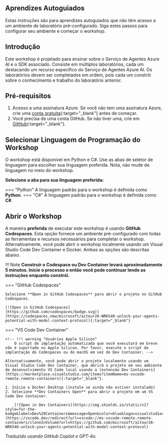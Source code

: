 ## Aprendizes Autoguiados

Estas instruções são para aprendizes autoguiados que não têm acesso a um ambiente de laboratório pré-configurado. Siga estes passos para configurar seu ambiente e começar o workshop.

## Introdução

Este workshop é projetado para ensinar sobre o Serviço de Agentes Azure AI e o SDK associado. Consiste em múltiplos laboratórios, cada um destacando um recurso específico do Serviço de Agentes Azure AI. Os laboratórios devem ser completados em ordem, pois cada um constrói sobre o conhecimento e trabalho do laboratório anterior.

## Pré-requisitos

1. Acesso a uma assinatura Azure. Se você não tem uma assinatura Azure, crie uma [conta gratuita](https://azure.microsoft.com/free/){:target="_blank"} antes de começar.
1. Você precisa de uma conta GitHub. Se não tiver uma, crie em [GitHub](https://github.com/join){:target="_blank"}.

## Selecionar Linguagem de Programação do Workshop

O workshop está disponível em Python e C#. Use as abas de seletor de linguagem para escolher sua linguagem preferida. Nota, não mude de linguagem no meio do workshop.

**Selecione a aba para sua linguagem preferida:**

=== "Python"
    A linguagem padrão para o workshop é definida como **Python**.
=== "C#"
    A linguagem padrão para o workshop é definida como **C#**.

## Abrir o Workshop

A maneira **preferida** de executar este workshop é usando **GitHub Codespaces**. Esta opção fornece um ambiente pré-configurado com todas as ferramentas e recursos necessários para completar o workshop. Alternativamente, você pode abrir o workshop localmente usando um Visual Studio Code Dev Container e Docker. Ambas as opções são descritas abaixo.

!!! Note
    **Construir o Codespace ou Dev Container levará aproximadamente 5 minutos. Inicie o processo e então você pode continuar lendo as instruções enquanto constrói.**

=== "GitHub Codespaces"

    Selecione **Open in GitHub Codespaces** para abrir o projeto no GitHub Codespaces.

    [![Open in GitHub Codespaces](https://github.com/codespaces/badge.svg)](https://codespaces.new/microsoft/aitour26-WRK540-unlock-your-agents-potential-with-model-context-protocol){:target="_blank"}



=== "VS Code Dev Container"

    <!-- !!! warning "Usuários Apple Silicon"
        O script de implantação automatizada que você executará em breve não é suportado no Apple Silicon. Por favor, execute o script de implantação do Codespaces ou do macOS em vez do Dev Container. -->

    Alternativamente, você pode abrir o projeto localmente usando um Visual Studio Code Dev Container, que abrirá o projeto em seu ambiente de desenvolvimento VS Code local usando a [extensão Dev Containers](https://marketplace.visualstudio.com/items?itemName=ms-vscode-remote.remote-containers){:target="_blank"}.

    1. Inicie o Docker Desktop (instale se ainda não estiver instalado)
    2. Selecione **Dev Containers Open** para abrir o projeto em um VS Code Dev Container.

        [![Open in Dev Containers](https://img.shields.io/static/v1?style=for-the-badge&label=Dev%20Containers&message=Open&color=blue&logo=visualstudiocode)](https://vscode.dev/redirect?url=vscode://ms-vscode-remote.remote-containers/cloneInVolume?url=https://github.com/microsoft/aitour26-WRK540-unlock-your-agents-potential-with-model-context-protocol)

*Traduzido usando GitHub Copilot e GPT-4o.*
